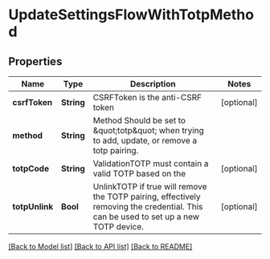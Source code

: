 # UpdateSettingsFlowWithTotpMethod

## Properties
Name | Type | Description | Notes
------------ | ------------- | ------------- | -------------
**csrfToken** | **String** | CSRFToken is the anti-CSRF token | [optional] 
**method** | **String** | Method  Should be set to \&quot;totp\&quot; when trying to add, update, or remove a totp pairing. | 
**totpCode** | **String** | ValidationTOTP must contain a valid TOTP based on the | [optional] 
**totpUnlink** | **Bool** | UnlinkTOTP if true will remove the TOTP pairing, effectively removing the credential. This can be used to set up a new TOTP device. | [optional] 

[[Back to Model list]](../README.md#documentation-for-models) [[Back to API list]](../README.md#documentation-for-api-endpoints) [[Back to README]](../README.md)


